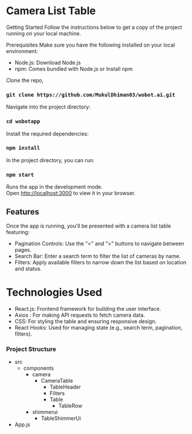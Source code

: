 # Camera List Table

Getting Started
Follow the instructions below to get a copy of the project running on your local machine.

Prerequisites
Make sure you have the following installed on your local environment:

- Node.js: Download Node.js
- npm: Comes bundled with Node.js or Install npm

Clone the repo,

### `git clone https://github.com/MukulDhiman03/wobot.ai.git`

Navigate into the project directory:

### `cd wobotapp`

Install the required dependencies:

### `npm install`

In the project directory, you can run:

### `npm start`

Runs the app in the development mode.\
Open [http://localhost:3000](http://localhost:3000) to view it in your browser.

## Features

Once the app is running, you'll be presented with a camera list table featuring:

- Pagination Controls: Use the "<" and ">" buttons to navigate between pages.
- Search Bar: Enter a search term to filter the list of cameras by name.
- Filters: Apply available filters to narrow down the list based on location and status.

# Technologies Used

- React.js: Frontend framework for building the user interface.
- Axios : For making API requests to fetch camera data.
- CSS: For styling the table and ensuring responsive design.
- React Hooks: Used for managing state (e.g., search term, pagination, filters).

### Project Structure

- src
  - components
    - camera
      - CameraTable
        - TableHeader
        - Filters
        - Table
          - TableRow
    - shimmerui
      - TableShimmerUi
- App.js
